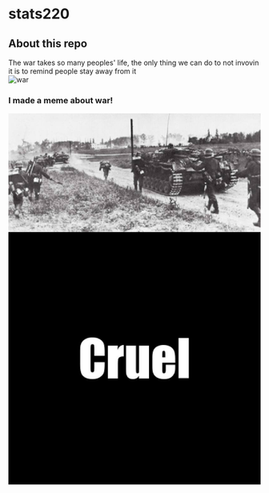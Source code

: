 # stats220
## About this repo
The war takes so many peoples' life, the only thing we can do to not invovin it is to remind people stay away from it   
![war](https://she840.github.io/stats220/)
### I made a meme about war!
![](my_meme.png)
